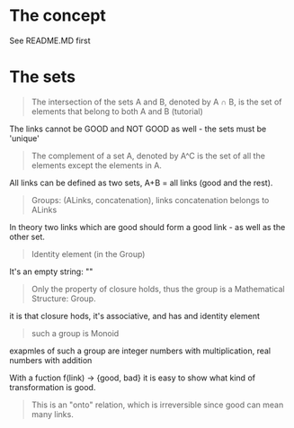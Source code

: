 # The concept

See README.MD first

# The sets

> The intersection of the sets A and B, denoted by A ∩ B, is the set of elements that belong to both A and B (tutorial)

The links cannot be GOOD and NOT GOOD as well - the sets must be 'unique'

> The complement of a set A, denoted by A^C is the set of all the elements except the elements in A.

All links can be defined as two sets, A+B = all links (good and the rest).

> Groups: (ALinks, concatenation), links concatenation belongs to ALinks

In theory two links which are good should form a good link - as well as the other set.

> Identity element (in the Group)

It's an empty string: ""

> Only the property of closure holds, thus the group is a Mathematical Structure: Group.

it is that closure hods, it's associative, and has and identity element

> such a group is Monoid

exapmles of such a group are integer numbers with multiplication, real numbers with addition

With a fuction f(link) -> {good, bad} it is easy to show what kind of transformation is good.

> This is an "onto" relation, which is irreversible since good can mean many links.

